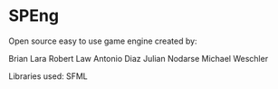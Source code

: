 SPEng
=====
Open source easy to use game engine created by:

Brian Lara
Robert Law
Antonio Diaz
Julian Nodarse
Michael Weschler

Libraries used: SFML 
